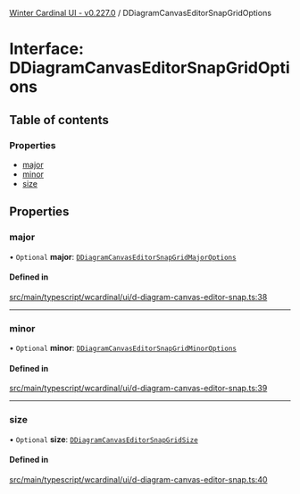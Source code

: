 [Winter Cardinal UI - v0.227.0](../index.md) / DDiagramCanvasEditorSnapGridOptions

# Interface: DDiagramCanvasEditorSnapGridOptions

## Table of contents

### Properties

- [major](DDiagramCanvasEditorSnapGridOptions.md#major)
- [minor](DDiagramCanvasEditorSnapGridOptions.md#minor)
- [size](DDiagramCanvasEditorSnapGridOptions.md#size)

## Properties

### major

• `Optional` **major**: [`DDiagramCanvasEditorSnapGridMajorOptions`](DDiagramCanvasEditorSnapGridMajorOptions.md)

#### Defined in

[src/main/typescript/wcardinal/ui/d-diagram-canvas-editor-snap.ts:38](https://github.com/winter-cardinal/winter-cardinal-ui/blob/v0.227.0/src/main/typescript/wcardinal/ui/d-diagram-canvas-editor-snap.ts#L38)

___

### minor

• `Optional` **minor**: [`DDiagramCanvasEditorSnapGridMinorOptions`](DDiagramCanvasEditorSnapGridMinorOptions.md)

#### Defined in

[src/main/typescript/wcardinal/ui/d-diagram-canvas-editor-snap.ts:39](https://github.com/winter-cardinal/winter-cardinal-ui/blob/v0.227.0/src/main/typescript/wcardinal/ui/d-diagram-canvas-editor-snap.ts#L39)

___

### size

• `Optional` **size**: [`DDiagramCanvasEditorSnapGridSize`](../index.md#ddiagramcanvaseditorsnapgridsize)

#### Defined in

[src/main/typescript/wcardinal/ui/d-diagram-canvas-editor-snap.ts:40](https://github.com/winter-cardinal/winter-cardinal-ui/blob/v0.227.0/src/main/typescript/wcardinal/ui/d-diagram-canvas-editor-snap.ts#L40)

